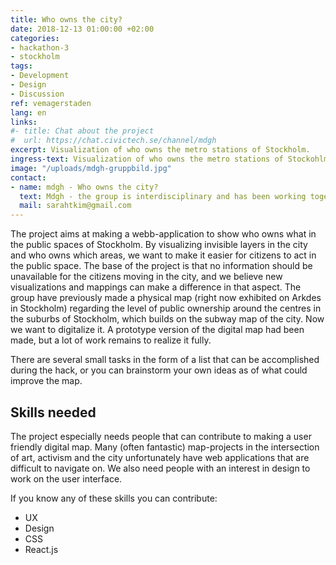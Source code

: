 ```yaml
---
title: Who owns the city?  
date: 2018-12-13 01:00:00 +02:00
categories:
- hackathon-3
- stockholm
tags:
- Development
- Design
- Discussion
ref: vemagerstaden
lang: en
links:
#- title: Chat about the project
#  url: https://chat.civictech.se/channel/mdgh
excerpt: Visualization of who owns the metro stations of Stockholm.
ingress-text: Visualization of who owns the metro stations of Stockohlm.
image: "/uploads/mdgh-gruppbild.jpg"
contact:
- name: mdgh - Who owns the city?
  text: Mdgh - the group is interdisciplinary and has been working together since 2015. We have all been involved in voluntary work around questions on urban justice, but created mdgh becasuse we saw a need of new visualizations and mappings to be able to continue working for a more democratic city. Members of the group are Sarah Kim (curator, producer), Paula Urbano (artist), Elof Hemström (aesthetics theoricist), Maryam Fanni (graphic designer) and Åsa Johansson (landscape architect).
  mail: sarahtkim@gmail.com
---
```

The project aims at making a webb-application to show who owns what in the public spaces of Stockholm. By visualizing invisible layers in the city and who owns which areas, we want to make it easier for citizens to act in the public space. The base of the project is that no information should be unavailable for the citizens moving in the city, and we believe new visualizations and mappings can make a difference in that aspect. The group have previously made a physical map (right now exhibited on Arkdes in Stockholm) regarding the level of public ownership around the centres in the suburbs of Stockholm, which builds on the subway map of the city. Now we want to digitalize it. A prototype version of the digital map had been made, but a lot of work remains to realize it fully.

There are several small tasks in the form of a list that can be accomplished during the hack, or you can brainstorm your own ideas as of what could improve the map.

## Skills needed
The project especially needs people that can contribute to making a user friendly digital map. Many (often fantastic) map-projects in the intersection of art, activism and the city unfortunately have web applications that are difficult to navigate on. We also need people with an interest in design to work on the user interface.

If you know any of these skills you can contribute:
- UX
- Design
- CSS
- React.js
